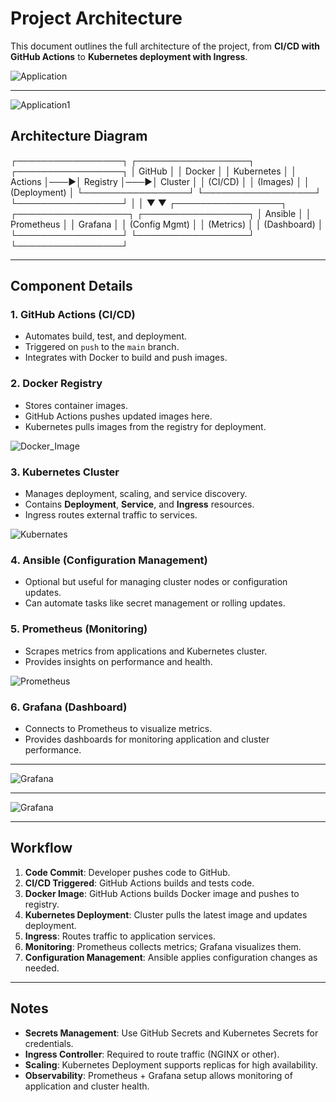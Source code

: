 # Project Architecture

This document outlines the full architecture of the project, from **CI/CD with GitHub Actions** to **Kubernetes deployment with Ingress**.

![Application](https://res.cloudinary.com/ddfmbzizr/image/upload/v1759331900/Screenshot_2025-09-30_225920_bmz4bs.png)

---

![Application1](https://res.cloudinary.com/ddfmbzizr/image/upload/v1759331936/Screenshot_2025-10-01_195307_zdhenw.png)

## Architecture Diagram
┌─────────────────┐    ┌──────────────────┐    ┌─────────────────┐
│   GitHub        │    │   Docker         │    │   Kubernetes    │
│   Actions       │───▶│   Registry       │───▶│   Cluster       │
│   (CI/CD)       │    │   (Images)       │    │   (Deployment)  │
└─────────────────┘    └──────────────────┘    └─────────────────┘
         │                                               │
         ▼                                               ▼
┌─────────────────┐    ┌──────────────────┐    ┌─────────────────┐
│   Ansible       │    │   Prometheus     │    │   Grafana       │
│   (Config Mgmt) │    │   (Metrics)      │    │   (Dashboard)   │
└─────────────────┘    └──────────────────┘    └─────────────────┘


---

## Component Details

### 1. GitHub Actions (CI/CD)
- Automates build, test, and deployment.
- Triggered on `push` to the `main` branch.
- Integrates with Docker to build and push images.

### 2. Docker Registry
- Stores container images.
- GitHub Actions pushes updated images here.
- Kubernetes pulls images from the registry for deployment.

![Docker_Image](https://res.cloudinary.com/ddfmbzizr/image/upload/v1759332436/Screenshot_2025-10-01_205428_rau5wg.png)

### 3. Kubernetes Cluster
- Manages deployment, scaling, and service discovery.
- Contains **Deployment**, **Service**, and **Ingress** resources.
- Ingress routes external traffic to services.

![Kubernates](https://res.cloudinary.com/ddfmbzizr/image/upload/v1759332456/Screenshot_2025-10-01_205612_qxrsic.png)

### 4. Ansible (Configuration Management)
- Optional but useful for managing cluster nodes or configuration updates.
- Can automate tasks like secret management or rolling updates.

### 5. Prometheus (Monitoring)
- Scrapes metrics from applications and Kubernetes cluster.
- Provides insights on performance and health.

![Prometheus](https://res.cloudinary.com/ddfmbzizr/image/upload/v1759331900/Screenshot_2025-09-30_225920_bmz4bs.png)


### 6. Grafana (Dashboard)
- Connects to Prometheus to visualize metrics.
- Provides dashboards for monitoring application and cluster performance.

---

![Grafana](https://res.cloudinary.com/ddfmbzizr/image/upload/v1759331936/Screenshot_2025-10-01_193933_zp9ezc.png)

---

![Grafana](https://res.cloudinary.com/ddfmbzizr/image/upload/v1759331936/Screenshot_2025-10-01_194732_rfyv2l.png)

---

## Workflow

1. **Code Commit**: Developer pushes code to GitHub.
2. **CI/CD Triggered**: GitHub Actions builds and tests code.
3. **Docker Image**: GitHub Actions builds Docker image and pushes to registry.
4. **Kubernetes Deployment**: Cluster pulls the latest image and updates deployment.
5. **Ingress**: Routes traffic to application services.
6. **Monitoring**: Prometheus collects metrics; Grafana visualizes them.
7. **Configuration Management**: Ansible applies configuration changes as needed.

---

## Notes

- **Secrets Management**: Use GitHub Secrets and Kubernetes Secrets for credentials.
- **Ingress Controller**: Required to route traffic (NGINX or other).
- **Scaling**: Kubernetes Deployment supports replicas for high availability.
- **Observability**: Prometheus + Grafana setup allows monitoring of application and cluster health.
